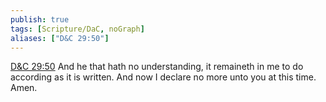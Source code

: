 ```yaml
---
publish: true
tags: [Scripture/DaC, noGraph]
aliases: ["D&C 29:50"]
---
```

[D&C 29:50](https://churchofjesuschrist.org/study/scriptures/dc-testament/dc/29?lang=eng&id=p50#p50) And he that hath no understanding, it remaineth in me to do according as it is written. And now I declare no more unto you at this time. Amen.





